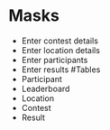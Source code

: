 # Masks
- Enter contest details
- Enter location details
- Enter participants
- Enter results
#Tables
- Participant
- Leaderboard
- Location
- Contest
- Result
